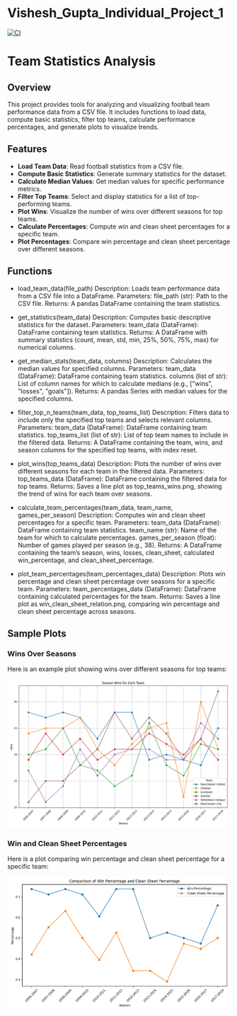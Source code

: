 # Vishesh_Gupta_Individual_Project_1

[![CI](https://github.com/nogibjj/Vishesh_Gupta_Individual_Project_1/actions/workflows/cicd.yml/badge.svg)](https://github.com/nogibjj/Vishesh_Gupta_Individual_Project_1/actions/workflows/cicd.yml)

# Team Statistics Analysis

## Overview

This project provides tools for analyzing and visualizing football team performance data from a CSV file. It includes functions to load data, compute basic statistics, filter top teams, calculate performance percentages, and generate plots to visualize trends.

## Features

- **Load Team Data**: Read football statistics from a CSV file.
- **Compute Basic Statistics**: Generate summary statistics for the dataset.
- **Calculate Median Values**: Get median values for specific performance metrics.
- **Filter Top Teams**: Select and display statistics for a list of top-performing teams.
- **Plot Wins**: Visualize the number of wins over different seasons for top teams.
- **Calculate Percentages**: Compute win and clean sheet percentages for a specific team.
- **Plot Percentages**: Compare win percentage and clean sheet percentage over different seasons.

## Functions

- load_team_data(file_path)
Description: Loads team performance data from a CSV file into a DataFrame.
Parameters: file_path (str): Path to the CSV file.
Returns: A pandas DataFrame containing the team statistics.

- get_statistics(team_data)
Description: Computes basic descriptive statistics for the dataset.
Parameters: team_data (DataFrame): DataFrame containing team statistics.
Returns: A DataFrame with summary statistics (count, mean, std, min, 25%, 50%, 75%, max) for numerical columns.

- get_median_stats(team_data, columns)
Description: Calculates the median values for specified columns.
Parameters: team_data (DataFrame): DataFrame containing team statistics. columns (list of str): List of column names for which to calculate medians (e.g., ["wins", "losses", "goals"]).
Returns: A pandas Series with median values for the specified columns.

- filter_top_n_teams(team_data, top_teams_list)
Description: Filters data to include only the specified top teams and selects relevant columns.
Parameters: team_data (DataFrame): DataFrame containing team statistics. top_teams_list (list of str): List of top team names to include in the filtered data.
Returns: A DataFrame containing the team, wins, and season columns for the specified top teams, with index reset.

- plot_wins(top_teams_data)
Description: Plots the number of wins over different seasons for each team in the filtered data.
Parameters: top_teams_data (DataFrame): DataFrame containing the filtered data for top teams.
Returns: Saves a line plot as top_teams_wins.png, showing the trend of wins for each team over seasons.

- calculate_team_percentages(team_data, team_name, games_per_season)
Description: Computes win and clean sheet percentages for a specific team.
Parameters: team_data (DataFrame): DataFrame containing team statistics. team_name (str): Name of the team for which to calculate percentages.
games_per_season (float): Number of games played per season (e.g., 38).
Returns: A DataFrame containing the team’s season, wins, losses, clean_sheet, calculated win_percentage, and clean_sheet_percentage.

- plot_team_percentages(team_percentages_data)
Description: Plots win percentage and clean sheet percentage over seasons for a specific team.
Parameters: team_percentages_data (DataFrame): DataFrame containing calculated percentages for the team.
Returns: Saves a line plot as win_clean_sheet_relation.png, comparing win percentage and clean sheet percentage across seasons.

## Sample Plots

### Wins Over Seasons

Here is an example plot showing wins over different seasons for top teams:

![Top Teams Wins](top_teams_wins.png)

### Win and Clean Sheet Percentages

Here is a plot comparing win percentage and clean sheet percentage for a specific team:

![Win and Clean Sheet Percentages](win_clean_sheet_relation.png)

